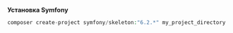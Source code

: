 __Установка Symfony__
```php
composer create-project symfony/skeleton:"6.2.*" my_project_directory
```